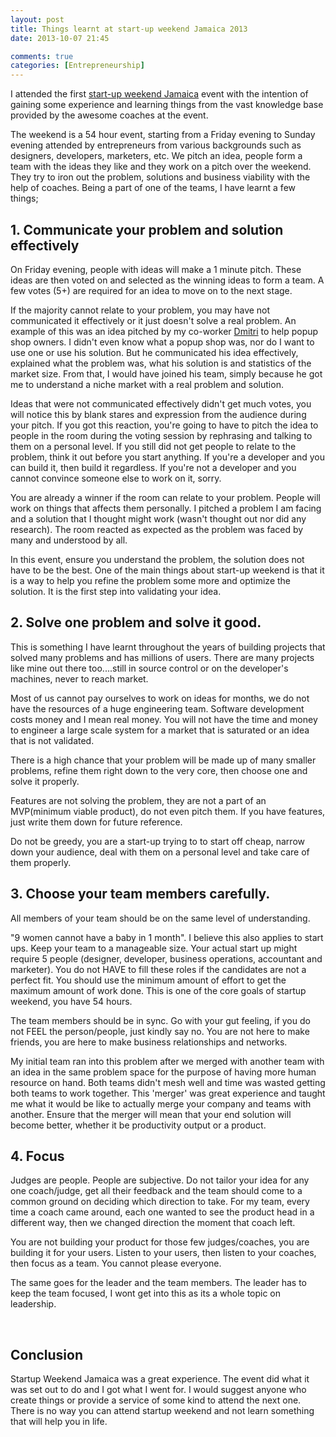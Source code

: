 ```yaml
---
layout: post
title: Things learnt at start-up weekend Jamaica 2013
date: 2013-10-07 21:45

comments: true
categories: [Entrepreneurship]
---
```

I attended the first <a href="http://jamaica.startupweekend.org/">start-up weekend Jamaica</a> event with the intention of gaining some experience and learning things from the vast knowledge base provided by the awesome coaches at the event.

The weekend is a 54 hour event, starting from a Friday evening to Sunday evening attended by entrepreneurs from various backgrounds such as designers, developers, marketers, etc. We pitch an idea, people form a team with the ideas they like and they work on a pitch over the weekend. They try to iron out the problem, solutions and business viability with the help of coaches. Being a part of one of the teams, I have learnt a few things;
<h2>1. Communicate your problem and solution effectively</h2>
On Friday evening, people with ideas will make a 1 minute pitch. These ideas are then voted on and selected as the winning ideas to form a team. A few votes (5+) are required for an idea to move on to the next stage.

If the majority cannot relate to your problem, you may have not communicated it effectively or it just doesn't solve a real problem. An example of this was an idea pitched by my co-worker <a href="http://dmitridawkins.com/">Dmitri</a> to help popup shop owners. I didn't even know what a popup shop was, nor do I want to use one or use his solution. But he communicated his idea effectively, explained what the problem was, what his solution is and statistics of the market size. From that, I would have joined his team, simply because he got me to understand a niche market with a real problem and solution.

Ideas that were not communicated effectively didn't get much votes, you will notice this by blank stares and expression from the audience during your pitch. If you got this reaction, you're going to have to pitch the idea to people in the room during the voting session by rephrasing and talking to them on a personal level. If you still did not get people to relate to the problem, think it out before you start anything. If you're a developer and you can build it, then build it regardless. If you're not a developer and you cannot convince someone else to work on it, sorry.

You are already a winner if the room can relate to your problem. People will work on things that affects them personally. I pitched a problem I am facing and a solution that I thought might work (wasn't thought out nor did any research). The room reacted as expected as the problem was faced by many and understood by all.

In this event, ensure you understand the problem, the solution does not have to be the best. One of the main things about start-up weekend is that it is a way to help you refine the problem some more and optimize the solution. It is the first step into validating your idea.
<h2>2. Solve one problem and solve it good.</h2>
This is something I have learnt throughout the years of building projects that solved many problems and has millions of users. There are many projects like mine out there too....still in source control or on the developer's machines, never to reach market.

Most of us cannot pay ourselves to work on ideas for months, we do not have the resources of a huge engineering team. Software development costs money and I mean real money. You will not have the time and money to engineer a large scale system for a market that is saturated or an idea that is not validated.

There is a high chance that your problem will be made up of many smaller problems, refine them right down to the very core, then choose one and solve it properly.

Features are not solving the problem, they are not a part of an MVP(minimum viable product), do not even pitch them. If you have features, just write them down for future reference.

Do not be greedy, you are a start-up trying to to start off cheap, narrow down your audience, deal with them on a personal level and take care of them properly.
<h2>3. Choose your team members carefully.</h2>
All members of your team should be on the same level of understanding.

"9 women cannot have a baby in 1 month". I believe this also applies to start ups. Keep your team to a manageable size. Your actual start up might require 5 people (designer, developer, business operations, accountant and marketer). You do not HAVE to fill these roles if the candidates are not a perfect fit. You should use the minimum amount of effort to get the maximum amount of work done. This is one of the core goals of startup weekend, you have 54 hours.

The team members should be in sync. Go with your gut feeling, if you do not FEEL the person/people, just kindly say no. You are not here to make friends, you are here to make business relationships and networks.

My initial team ran into this problem after we merged with another team with an idea in the same problem space for the purpose of having more human resource on hand. Both teams didn't mesh well and time was wasted getting both teams to work together. This 'merger' was great experience and taught me what it would be like to actually merge your company and teams with another. Ensure that the merger will mean that your end solution will become better, whether it be productivity output or a product.
<h2>4. Focus</h2>
Judges are people. People are subjective. Do not tailor your idea for any one coach/judge, get all their feedback and the team should come to a common ground on deciding which direction to take. For my team, every time a coach came around, each one wanted to see the product head in a different way, then we changed direction the moment that coach left.

You are not building your product for those few judges/coaches, you are building it for your users. Listen to your users, then listen to your coaches, then focus as a team. You cannot please everyone.

The same goes for the leader and the team members. The leader has to keep the team focused, I wont get into this as its a whole topic on leadership.

&nbsp;
<h2>Conclusion</h2>
Startup Weekend Jamaica was a great experience. The event did what it was set out to do and I got what I went for. I would suggest anyone who create things or provide a service of some kind to attend the next one. There is no way you can attend startup weekend and not learn something that will help you in life.

&nbsp;
